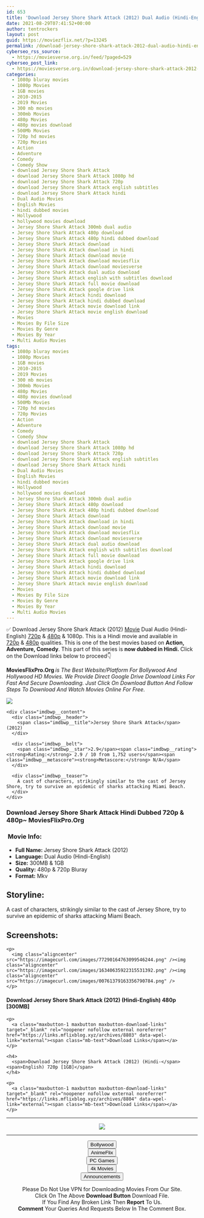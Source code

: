 ```yaml
---
id: 653
title: 'Download Jersey Shore Shark Attack (2012) Dual Audio (Hindi-English) 480p [300MB] || 720p [1GB]'
date: 2021-08-29T07:41:52+00:00
author: tentrockers
layout: post
guid: https://moviezflix.net/?p=13245
permalink: /download-jersey-shore-shark-attack-2012-dual-audio-hindi-english-480p-300mb-720p-1gb/
cyberseo_rss_source:
  - https://moviesverse.org.in/feed/?paged=529
cyberseo_post_link:
  - https://moviesverse.org.in/download-jersey-shore-shark-attack-2012-hindi-480p-720p/
categories:
  - 1080p bluray movies
  - 1080p Movies
  - 1GB movies
  - 2010-2015
  - 2019 Movies
  - 300 mb movies
  - 300mb Movies
  - 480p Movies
  - 480p movies download
  - 500Mb Movies
  - 720p hd movies
  - 720p Movies
  - Action
  - Adventure
  - Comedy
  - Comedy Show
  - download Jersey Shore Shark Attack
  - download Jersey Shore Shark Attack 1080p hd
  - download Jersey Shore Shark Attack 720p
  - download Jersey Shore Shark Attack english subtitles
  - download Jersey Shore Shark Attack hindi
  - Dual Audio Movies
  - English Movies
  - hindi dubbed movies
  - Hollywood
  - hollywood movies download
  - Jersey Shore Shark Attack 300mb dual audio
  - Jersey Shore Shark Attack 480p download
  - Jersey Shore Shark Attack 480p hindi dubbed download
  - Jersey Shore Shark Attack download
  - Jersey Shore Shark Attack download in hindi
  - Jersey Shore Shark Attack download movie
  - Jersey Shore Shark Attack download moviesflix
  - Jersey Shore Shark Attack download moviesverse
  - Jersey Shore Shark Attack dual audio download
  - Jersey Shore Shark Attack english with subtitles download
  - Jersey Shore Shark Attack full movie download
  - Jersey Shore Shark Attack google drive link
  - Jersey Shore Shark Attack hindi download
  - Jersey Shore Shark Attack hindi dubbed download
  - Jersey Shore Shark Attack movie download link
  - Jersey Shore Shark Attack movie english download
  - Movies
  - Movies By File Size
  - Movies By Genre
  - Movies By Year
  - Multi Audio Movies
tags:
  - 1080p bluray movies
  - 1080p Movies
  - 1GB movies
  - 2010-2015
  - 2019 Movies
  - 300 mb movies
  - 300mb Movies
  - 480p Movies
  - 480p movies download
  - 500Mb Movies
  - 720p hd movies
  - 720p Movies
  - Action
  - Adventure
  - Comedy
  - Comedy Show
  - download Jersey Shore Shark Attack
  - download Jersey Shore Shark Attack 1080p hd
  - download Jersey Shore Shark Attack 720p
  - download Jersey Shore Shark Attack english subtitles
  - download Jersey Shore Shark Attack hindi
  - Dual Audio Movies
  - English Movies
  - hindi dubbed movies
  - Hollywood
  - hollywood movies download
  - Jersey Shore Shark Attack 300mb dual audio
  - Jersey Shore Shark Attack 480p download
  - Jersey Shore Shark Attack 480p hindi dubbed download
  - Jersey Shore Shark Attack download
  - Jersey Shore Shark Attack download in hindi
  - Jersey Shore Shark Attack download movie
  - Jersey Shore Shark Attack download moviesflix
  - Jersey Shore Shark Attack download moviesverse
  - Jersey Shore Shark Attack dual audio download
  - Jersey Shore Shark Attack english with subtitles download
  - Jersey Shore Shark Attack full movie download
  - Jersey Shore Shark Attack google drive link
  - Jersey Shore Shark Attack hindi download
  - Jersey Shore Shark Attack hindi dubbed download
  - Jersey Shore Shark Attack movie download link
  - Jersey Shore Shark Attack movie english download
  - Movies
  - Movies By File Size
  - Movies By Genre
  - Movies By Year
  - Multi Audio Movies
---
```

<div class="thecontent clearfix">
  <p>
    ✅ Download Jersey Shore Shark Attack (2012) <a href="https://moviesverse.org.in/category/movies/" data-wpel-link="internal">Movie</a> Dual Audio (Hindi-English) <a href="https://moviesverse.org.in/720p-movies/" data-wpel-link="internal">720p</a>&nbsp;&&nbsp;<a href="https://moviesverse.org.in/480p-movies/" data-wpel-link="internal">480p</a> & 1080p. This is a Hindi movie and available in <a href="https://moviesverse.org.in/720p-movies/" data-wpel-link="internal">720p</a>&nbsp;&&nbsp;<a href="https://moviesverse.org.in/480p-movies/" data-wpel-link="internal">480p</a> qualities. This is one of the best movies based on <strong>Action, Adventure, Comedy</strong>. This part of this series is <strong>now dubbed in <span>Hindi.&nbsp;</span></strong><span>Click on the Download links below to proceed👇</span>
  </p>
  
  <p>
    <strong><span>MoviesFlixPro.Org&nbsp;</span></strong><em>is The Best Website/Platform For Bollywood And Hollywood HD Movies. We Provide Direct Google Drive Download Links For Fast And Secure Downloading. Just Click On Download Button And Follow Steps To&nbsp;Download And Watch Movies Online For Free.</em>
  </p>
  
  <div class="imdbwp imdbwp--movie dark">
    <div class="imdbwp__thumb">
      <a class="imdbwp__link" target="_blank" title="Jersey Shore Shark Attack" href="https://www.imdb.com/title/tt1876349/" rel="nofollow external noopener noreferrer" data-wpel-link="external"><img class="imdbwp__img" src="https://m.media-amazon.com/images/M/MV5BMjIwODM4NzI4OV5BMl5BanBnXkFtZTcwNTc4NzQxOA@@._V1_SX300.jpg" /></a>
    </div>
    
    <div class="imdbwp__content">
      <div class="imdbwp__header">
        <span class="imdbwp__title">Jersey Shore Shark Attack</span> (2012)
      </div>
      
      <div class="imdbwp__belt">
        <span class="imdbwp__star">2.9</span><span class="imdbwp__rating"><strong>Rating:</strong> 2.9 / 10 from 1,752 users</span><span class="imdbwp__metascore"><strong>Metascore:</strong> N/A</span>
      </div>
      
      <div class="imdbwp__teaser">
        A cast of characters, strikingly similar to the cast of Jersey Shore, try to survive an epidemic of sharks attacking Miami Beach.
      </div>
    </div>
  </div>
  
  <h3>
    <span>Download Jersey Shore Shark Attack Hindi Dubbed 720p & 480p~ MoviesFlixPro.Org</span>
  </h3>
  
  <h3>
    <span>&nbsp;Movie Info:&nbsp;</span>
  </h3>
  
  <ul>
    <li>
      <strong>Full Name: </strong>Jersey Shore Shark Attack (2012)
    </li>
    <li>
      <strong>Language:</strong> Dual Audio (Hindi-English)
    </li>
    <li>
      <strong>Size:</strong> 300MB & 1GB
    </li>
    <li>
      <strong>Quality:</strong> 480p & 720p Bluray
    </li>
    <li>
      <strong>Format:</strong>&nbsp;Mkv
    </li>
  </ul>
  
  <h2>
    <span>Storyline:</span>
  </h2>
  
  <p>
    A cast of characters, strikingly similar to the cast of Jersey Shore, try to survive an epidemic of sharks attacking Miami Beach.
  </p>
  
  <div class="summary_text">
    <h2>
      <span>Screenshots:</span>
    </h2>
    
    <p>
      <img class="aligncenter" src="https://imagecurl.com/images/77290164763099546244.png" /><img class="aligncenter" src="https://imagecurl.com/images/16340635922315531392.png" /><img class="aligncenter" src="https://imagecurl.com/images/00761379163356790784.png" />
    </p>
  </div>
  
  <div class="inline canwrap">
    <h4>
      <span>Download Jersey Shore Shark Attack (2012) (Hindi-English) </span><span>480p&nbsp; [300MB]</span>
    </h4>
    
    <p>
      <a class="maxbutton-1 maxbutton maxbutton-download-links" target="_blank" rel="noopener nofollow external noreferrer" href="https://links.mflixblog.xyz/archives/8803" data-wpel-link="external"><span class="mb-text">Download Links</span></a>
    </p>
    
    <h4>
      <span>Download Jersey Shore Shark Attack (2012) (Hindi-</span><span>English) 720p [1GB]</span>
    </h4>
    
    <p>
      <a class="maxbutton-1 maxbutton maxbutton-download-links" target="_blank" rel="noopener nofollow external noreferrer" href="https://links.mflixblog.xyz/archives/8804" data-wpel-link="external"><span class="mb-text">Download Links</span></a>
    </p>
  </div>
</div>

<center>
  </p> 
  
  <hr />
  
  <p>
    <a href="http://gdrivepro.xyz/join.php" data-wpel-link="external" target="_blank" rel="nofollow external noopener noreferrer"><img src="https://i.imgur.com/FhMdWdW.png" /></a>
  </p>
  
  <hr />
  
  <p>
    <a href="https://dogemovies.xyz" target="_blank" data-wpel-link="external" rel="nofollow external noopener noreferrer"><button class="button button5">Bollywood</button></a><br /> <a href="https://animeflix.in" target="_blank" data-wpel-link="external" rel="nofollow external noopener noreferrer"><button class="button button5">AnimeFlix</button></a><br /> <a href="https://gamesflix.net/" target="_blank" data-wpel-link="external" rel="nofollow external noopener noreferrer"><button class="button button5">PC Games</button></a><br /> <a href="https://uhdmovies.in" target="_blank" data-wpel-link="external" rel="nofollow external noopener noreferrer"><button class="button button5">4k Movies</button></a><br /> <a href="https://moviesverse.org.in/announcements/" target="_blank" data-wpel-link="internal" rel="noopener"><button class="button button5">Announcements</button></a>
  </p>
  
  <div class="alert alert-danger">
    Please Do Not Use VPN for Downloading Movies From Our Site.
  </div>
  
  <div class="alert alert-success">
    Click On The Above <strong>Download Button</strong> Download File.
  </div>
  
  <div class="alert alert-warning">
    If You Find Any Broken Link Then <strong>Report</strong> To Us.
  </div>
  
  <div class="alert alert-info">
    <strong>Comment</strong> Your Queries And Requests Below In The Comment Box.
  </div>
  
  <p>
    </center>
  </p>